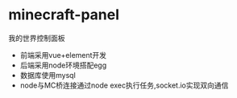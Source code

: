 # minecraft-panel
我的世界控制面板

+ 前端采用vue+element开发
+ 后端采用node环境搭配egg
+ 数据库使用mysql
+ node与MC桥连接通过node exec执行任务,socket.io实现双向通信
